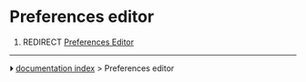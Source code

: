# Preferences editor
1.  REDIRECT [Preferences Editor](Preferences_Editor.md)



---
⏵ [documentation index](../README.md) > Preferences editor
